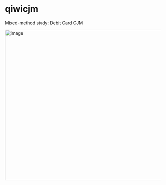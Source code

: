 # qiwicjm
Mixed-method study: Debit Card CJM

<img width="880" height="486" alt="image" src="https://github.com/user-attachments/assets/71415d6f-aa3e-4132-afd0-9c8592d627ed" />
